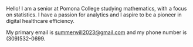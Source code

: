 Hello! I am a senior at Pomona College studying mathematics, with a focus on statistics. I have a passion for analytics and I aspire to be a pioneer in digital healthcare efficiency. 

My primary email is summerwill2023@gmail.com and my phone number is (309)532-0699.

<!---
summerswims/summerswims is a ✨ special ✨ repository because its `README.md` (this file) appears on your GitHub profile.
You can click the Preview link to take a look at your changes.
--->
